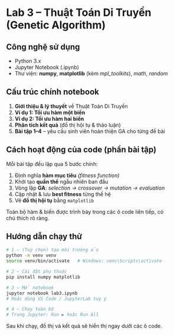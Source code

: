 # Lab 3 – Thuật Toán Di Truyền (Genetic Algorithm)

## Công nghệ sử dụng
- Python 3.x
- Jupyter Notebook (.ipynb)
- Thư viện: **numpy**, **matplotlib** (kèm *mpl_toolkits*), *math*, *random*

## Cấu trúc chính notebook
1. **Giới thiệu & lý thuyết** về Thuật Toán Di Truyền  
2. **Ví dụ 1: Tối ưu hàm một biến**  
3. **Ví dụ 2: Tối ưu hàm hai biến**  
4. **Phân tích kết quả** (đồ thị hội tụ & thảo luận)  
5. **Bài tập 1–4** – yêu cầu sinh viên hoàn thiện GA cho từng đề bài  

## Cách hoạt động của code (phần bài tập)
Mỗi bài tập đều lặp qua 5 bước chính:
1. Định nghĩa **hàm mục tiêu** *(fitness function)*  
2. Khởi tạo **quần thể** ngẫu nhiên ban đầu  
3. Vòng lặp **GA**: *selection → crossover → mutation → evaluation*  
4. Cập nhật & lưu **best fitness** từng thế hệ  
5. Vẽ **đồ thị hội tụ** bằng `matplotlib`  

Toàn bộ hàm & biến được trình bày trong các ô code liên tiếp, có chú thích rõ ràng.

## Hướng dẫn chạy thử
```bash
# 1 – (Tuỳ chọn) tạo môi trường ảo
python -m venv venv
source venv/bin/activate   # Windows: venv\Scripts\activate

# 2 – Cài đặt phụ thuộc
pip install numpy matplotlib

# 3 – Mở notebook
jupyter notebook lab3.ipynb
# Hoặc dùng VS Code / JupyterLab tuỳ ý

# 4 – Chạy toàn bộ
# Trong Jupyter: Run ▶ hoặc Run All
```
Sau khi chạy, đồ thị và kết quả sẽ hiển thị ngay dưới các ô code.
